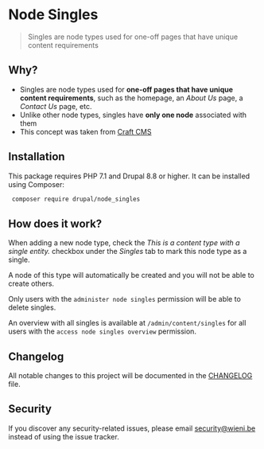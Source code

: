 Node Singles
======================

> Singles are node types used for one-off pages that have unique content requirements

## Why?
- Singles are node types used for **one-off pages that have unique content requirements**, such as the homepage, an _About Us_ page, a _Contact Us_ page, etc.
- Unlike other node types, singles have **only one node** associated with them
- This concept was taken from [Craft CMS](https://docs.craftcms.com/v2/sections-and-entries.html#singles)

## Installation

This package requires PHP 7.1 and Drupal 8.8 or higher. It can be
installed using Composer:

```bash
 composer require drupal/node_singles
```

## How does it work?
When adding a new node type, check the _This is a content type with a single entity._
 checkbox under the _Singles_ tab to mark this node type as a single.

A node of this type will automatically be created and you will not be able 
to create others.

Only users with the `administer node singles` permission will be able to delete singles.

An overview with all singles is available at `/admin/content/singles` for 
all users with the `access node singles overview` permission. 

## Changelog
All notable changes to this project will be documented in the
[CHANGELOG](CHANGELOG.md) file.

## Security
If you discover any security-related issues, please email
[security@wieni.be](mailto:security@wieni.be) instead of using the issue
tracker.
